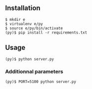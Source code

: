 ## Installation

```
$ mkdir e
$ virtualenv e/py
$ source e/py/bin/activate
(py)$ pip install -r requirements.txt
```

## Usage

```
(py)$ python server.py
```

### Additionnal parameters

```
(py)$ PORT=5100 python server.py
```
